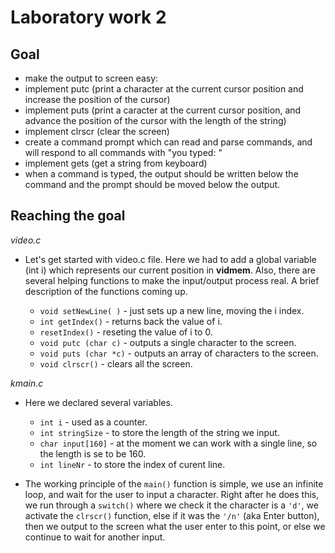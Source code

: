 Laboratory work 2
=========

Goal
-
  - make the output to screen easy:
  - implement putc (print a character at the current cursor position and increase the position of the cursor)
  - implement puts (print a caracter at the current cursor position, and advance the position of the cursor with the length of the string)
  - implement clrscr (clear the screen)
  - create a command prompt which can read and parse commands, and will respond to all commands with "you typed: <command>"
  - implement gets (get a string from keyboard)
  - when a command is typed, the output should be written below the command and the prompt should be moved below the output.

Reaching the goal
-
*video.c*

  - Let's get started with video.c file. Here we had to add a global variable (int i) which represents our current position in **vidmem**. Also, there are several helping functions to make the input/output process real. A brief description of the functions coming up.
 
    -  `void setNewLine( )` - just sets up a new line, moving the i index.
    -  `int getIndex()` - returns back the value of i.
    -  `resetIndex()` - reseting the value of i to 0.
    -  `void putc (char c)` - outputs a single character to the screen.
    -  `void puts (char *c)` - outputs an array of characters to the screen.
    -  `void clrscr()` - clears all the screen.

*kmain.c*
  
 - Here we declared several variables.
 
    - `int i` - used as a counter.
    - `int stringSize` - to store the length of the string we input.
    -  `char input[160]` - at the moment we can work with a single line, so the length is se to be 160.
    - `int lineNr` - to store the index of curent line.

 - The working principle of the `main()` function is simple, we use an infinite loop, and wait for the user to input a character. Right after he does this, we run through a `switch()` where we check it the character is a `'d'`, we activate the `clrscr()` function, else if it was the `'/n'` (aka Enter button), then we output to the screen what the user enter to this point, or else we continue to wait for another input.




  
    
